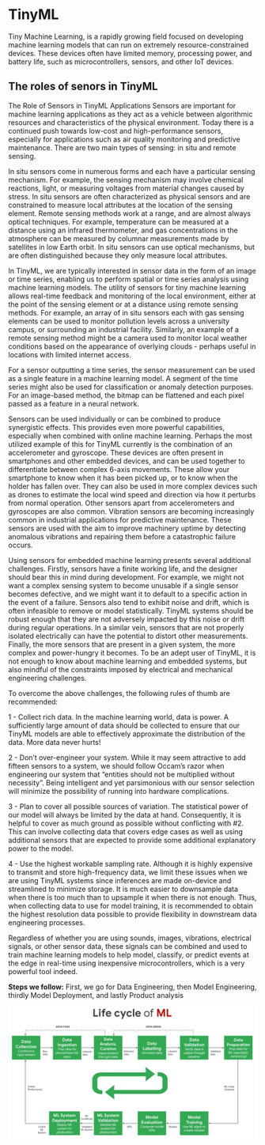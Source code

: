 # TinyML
Tiny Machine Learning, is a rapidly growing field focused on developing machine learning models that can run on extremely resource-constrained devices. These devices often have limited memory, processing power, and battery life, such as microcontrollers, sensors, and other IoT devices.


## The roles of senors in TinyML
The Role of Sensors in TinyML Applications
Sensors are important for machine learning applications as they act as a vehicle between algorithmic resources and characteristics of the physical environment. Today there is a continued push towards low-cost and high-performance sensors, especially for applications such as air quality monitoring and predictive maintenance. There are two main types of sensing: in situ and remote sensing. 

In situ sensors come in numerous forms and each have a particular sensing mechanism. For example, the sensing mechanism may involve chemical reactions, light, or measuring voltages from material changes caused by stress. In situ sensors are often characterized as physical sensors and are constrained to measure local attributes at the location of the sensing element. Remote sensing methods work at a range, and are almost always optical techniques. For example, temperature can be measured at a distance using an infrared thermometer, and gas concentrations in the atmosphere can be measured by columnar measurements made by satellites in low Earth orbit. In situ sensors can use optical mechanisms, but are often distinguished because they only measure local attributes.

In TinyML, we are typically interested in sensor data in the form of an image or time series, enabling us to perform spatial or time series analysis using machine learning models. The utility of sensors for tiny machine learning allows real-time feedback and monitoring of the local environment, either at the point of the sensing element or at a distance using remote sensing methods. For example, an array of in situ sensors each with gas sensing elements can be used to monitor pollution levels across a university campus, or surrounding an industrial facility. Similarly, an example of a remote sensing method might be a camera used to monitor local weather conditions based on the appearance of overlying clouds - perhaps useful in locations with limited internet access. 

For a sensor outputting a time series, the sensor measurement can be used as a single feature in a machine learning model. A segment of the time series might also be used for classification or anomaly detection purposes. For an image-based method, the bitmap can be flattened and each pixel passed as a feature in a neural network. 

Sensors can be used individually or can be combined to produce synergistic effects. This provides even more powerful capabilities, especially when combined with online machine learning. Perhaps the most utilized example of this for TinyML currently is the combination of an accelerometer and gyroscope. These devices are often present in smartphones and other embedded devices, and can be used together to differentiate between complex 6-axis movements. These allow your smartphone to know when it has been picked up, or to know when the holder has fallen over. They can also be used in more complex devices such as drones to estimate the local wind speed and direction via how it perturbs from normal operation. Other sensors apart from accelerometers and gyroscopes are also common. Vibration sensors are becoming increasingly common in industrial applications for predictive maintenance. These sensors are used with the aim to improve machinery uptime by detecting anomalous vibrations and repairing them before a catastrophic failure occurs.

Using sensors for embedded machine learning presents several additional challenges. Firstly, sensors have a finite working life, and the designer should bear this in mind during development. For example, we might not want a complex sensing system to become unusable if a single sensor becomes defective, and we might want it to default  to a specific action in the event of a failure. Sensors also tend to exhibit noise and drift, which is often infeasible to remove or model statistically. TinyML systems should be robust enough that they are not adversely impacted by this noise or drift during regular operations. In a similar vein, sensors that are not properly isolated electrically can have the potential to distort other measurements. Finally, the more sensors that are present in a given system, the more complex and power-hungry it becomes. To be an adept user of TinyML, it is not enough to know about machine learning and embedded systems, but also mindful of the constraints imposed by electrical and mechanical engineering challenges.

To overcome the above challenges, the following rules of thumb are recommended:

1 - Collect rich data. In the machine learning world, data is power. A sufficiently large amount of data should be collected to ensure that our TinyML models are able to effectively approximate the distribution of the data. More data never hurts!

2 - Don’t over-engineer your system. While it may seem attractive to add fifteen sensors to a system, we should follow Occam’s razor when engineering our system that “entities should not be multiplied without necessity”. Being intelligent and yet parsimonious with our sensor selection will minimize the possibility of running into hardware complications.

3 - Plan to cover all possible sources of variation. The statistical power of our model will always be limited by the data at hand. Consequently, it is helpful to cover as much ground as possible without conflicting with #2. This can involve collecting data that covers edge cases as well as using additional sensors that are expected to provide some additional explanatory power to the model.

4 - Use the highest workable sampling rate. Although it is highly expensive to transmit and store high-frequency data, we limit these issues when we are using TinyML systems since inferences are made on-device and streamlined to minimize storage. It is much easier to downsample data when there is too much than to upsample it when there is not enough. Thus, when collecting data to use for model training, it is recommended to obtain the highest resolution data possible to provide flexibility in downstream data engineering processes.

Regardless of whether you are using sounds, images, vibrations, electrical signals, or other sensor data, these signals can be combined and used to train machine learning models to help model, classify, or predict events at the edge in real-time using inexpensive microcontrollers, which is a very powerful tool indeed.


**Steps we follow:**
First, we go for Data Engineering, then Model Engineering, thirdly Model Deployment, and lastly Product analysis

![ML Lifecycle](https://github.com/AI-Native-Computing-Organization/TinyML/blob/testing/src/ml_cycle.png)

